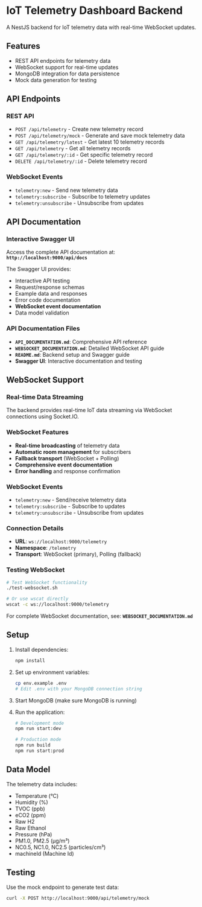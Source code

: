 # IoT Telemetry Dashboard Backend

A NestJS backend for IoT telemetry data with real-time WebSocket updates.

## Features

- REST API endpoints for telemetry data
- WebSocket support for real-time updates
- MongoDB integration for data persistence
- Mock data generation for testing

## API Endpoints

### REST API

- `POST /api/telemetry` - Create new telemetry record
- `POST /api/telemetry/mock` - Generate and save mock telemetry data
- `GET /api/telemetry/latest` - Get latest 10 telemetry records
- `GET /api/telemetry` - Get all telemetry records
- `GET /api/telemetry/:id` - Get specific telemetry record
- `DELETE /api/telemetry/:id` - Delete telemetry record

### WebSocket Events

- `telemetry:new` - Send new telemetry data
- `telemetry:subscribe` - Subscribe to telemetry updates
- `telemetry:unsubscribe` - Unsubscribe from updates

## API Documentation

### Interactive Swagger UI
Access the complete API documentation at: **`http://localhost:9000/api/docs`**

The Swagger UI provides:
- Interactive API testing
- Request/response schemas
- Example data and responses
- Error code documentation
- **WebSocket event documentation**
- Data model validation

### API Documentation Files
- **`API_DOCUMENTATION.md`**: Comprehensive API reference
- **`WEBSOCKET_DOCUMENTATION.md`**: Detailed WebSocket API guide
- **`README.md`**: Backend setup and Swagger guide
- **Swagger UI**: Interactive documentation and testing

## WebSocket Support

### Real-time Data Streaming
The backend provides real-time IoT data streaming via WebSocket connections using Socket.IO.

### WebSocket Features
- **Real-time broadcasting** of telemetry data
- **Automatic room management** for subscribers
- **Fallback transport** (WebSocket + Polling)
- **Comprehensive event documentation**
- **Error handling** and response confirmation

### WebSocket Events
- `telemetry:new` - Send/receive telemetry data
- `telemetry:subscribe` - Subscribe to updates
- `telemetry:unsubscribe` - Unsubscribe from updates

### Connection Details
- **URL**: `ws://localhost:9000/telemetry`
- **Namespace**: `/telemetry`
- **Transport**: WebSocket (primary), Polling (fallback)

### Testing WebSocket
```bash
# Test WebSocket functionality
./test-websocket.sh

# Or use wscat directly
wscat -c ws://localhost:9000/telemetry
```

For complete WebSocket documentation, see: **`WEBSOCKET_DOCUMENTATION.md`**

## Setup

1. Install dependencies:
   ```bash
   npm install
   ```

2. Set up environment variables:
   ```bash
   cp env.example .env
   # Edit .env with your MongoDB connection string
   ```

3. Start MongoDB (make sure MongoDB is running)

4. Run the application:
   ```bash
   # Development mode
   npm run start:dev
   
   # Production mode
   npm run build
   npm run start:prod
   ```

## Data Model

The telemetry data includes:
- Temperature (°C)
- Humidity (%)
- TVOC (ppb)
- eCO2 (ppm)
- Raw H2
- Raw Ethanol
- Pressure (hPa)
- PM1.0, PM2.5 (μg/m³)
- NC0.5, NC1.0, NC2.5 (particles/cm³)
- machineId (Machine Id)

## Testing

Use the mock endpoint to generate test data:
```bash
curl -X POST http://localhost:9000/api/telemetry/mock
```
